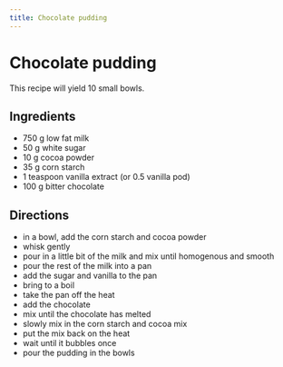 ```yaml
---
title: Chocolate pudding
---
```


# Chocolate pudding

This recipe will yield 10 small bowls.

## Ingredients

- 750 g low fat milk
- 50 g white sugar
- 10 g cocoa powder
- 35 g corn starch
- 1 teaspoon vanilla extract (or 0.5 vanilla pod)
- 100 g bitter chocolate

## Directions

- in a bowl, add the corn starch and cocoa powder
- whisk gently
- pour in a little bit of the milk and mix until homogenous and smooth
- pour the rest of the milk into a pan
- add the sugar and vanilla to the pan
- bring to a boil
- take the pan off the heat
- add the chocolate
- mix until the chocolate has melted
- slowly mix in the corn starch and cocoa mix
- put the mix back on the heat
- wait until it bubbles once
- pour the pudding in the bowls

